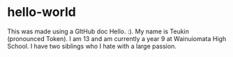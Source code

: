 # hello-world
This was made using a GItHub doc
Hello. :). My name is Teukin (pronounced Token).
I am 13 and am currently a year 9 at Wainuiomata High School.
I have two siblings who I hate with a large passion. 
